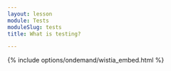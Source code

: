 ```yaml
---
layout: lesson
module: Tests
moduleSlug: tests
title: What is testing?

---
```


{% include options/ondemand/wistia_embed.html %}